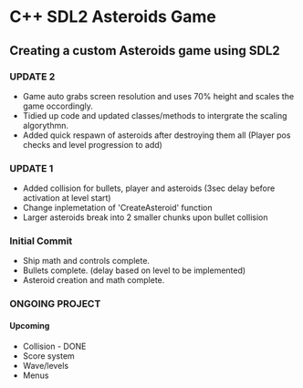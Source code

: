 # C++ SDL2 Asteroids Game

## Creating a custom Asteroids game using SDL2

### UPDATE 2
- Game auto grabs screen resolution and uses 70% height and scales the game occordingly.
- Tidied up code and updated classes/methods to intergrate the scaling algorythmn.
- Added quick respawn of asteroids after destroying them all (Player pos checks and level progression to add)

### UPDATE 1
- Added collision for bullets, player and asteroids (3sec delay before activation at level start)
- Change inplemetation of 'CreateAsteroid' function
- Larger asteroids break into 2 smaller chunks upon bullet collision

### Initial Commit
- Ship math and controls complete.
- Bullets complete. (delay based on level to be implemented)
- Asteroid creation and math complete.

### ONGOING PROJECT
#### Upcoming
- Collision - DONE
- Score system
- Wave/levels
- Menus